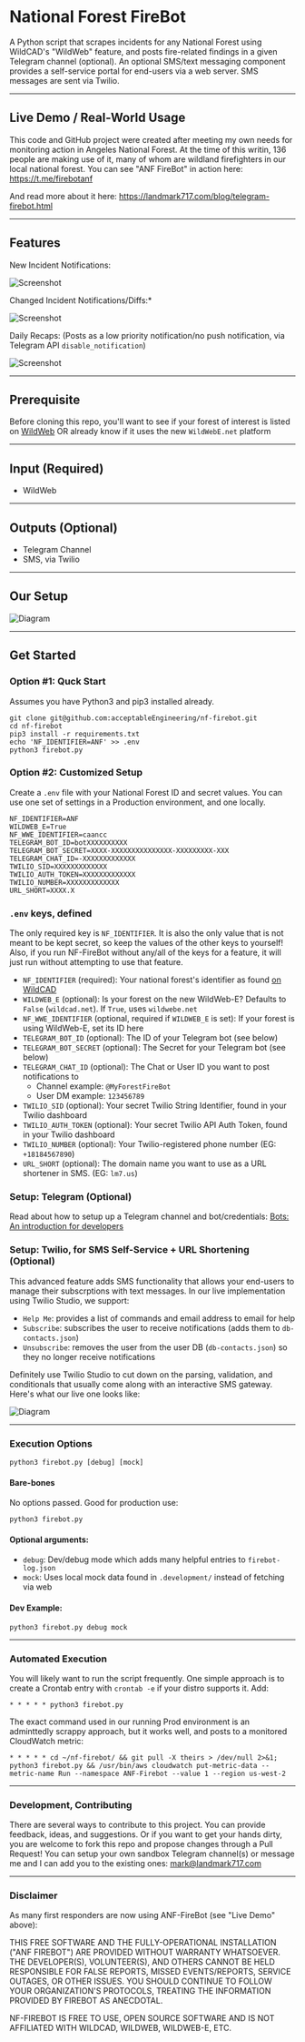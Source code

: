 # National Forest FireBot
A Python script that scrapes incidents for any National Forest using WildCAD's "WildWeb" feature, and posts fire-related findings in a given Telegram channel (optional). An optional SMS/text messaging component provides a self-service portal for end-users via a web server. SMS messages are sent via Twilio.

---

## Live Demo / Real-World Usage
This code and GitHub project were created after meeting my own needs for monitoring action in Angeles National Forest. At the time of this writin, 136 people are making use of it, many of whom are wildland firefighters in our local national forest. You can see "ANF FireBot" in action here:
https://t.me/firebotanf

And read more about it here:
https://landmark717.com/blog/telegram-firebot.html

---

## Features

New Incident Notifications:

![Screenshot](https://github.com/acceptableEngineering/nf-firebot/blob/main/.github/README-images/Telegram-Notif.png?raw=true)


Changed Incident Notifications/Diffs:*

![Screenshot](https://github.com/acceptableEngineering/nf-firebot/blob/main/.github/README-images/Telegram-Change-Notif.png?raw=true)


Daily Recaps:
(Posts as a low priority notification/no push notification, via Telegram API `disable_notification`)

![Screenshot](https://github.com/acceptableEngineering/nf-firebot/blob/main/.github/README-images/Telegram-Daily-Recap.png?raw=true)

---

## Prerequisite
Before cloning this repo, you'll want to see if your forest of interest is listed on [WildWeb](http://www.wildcad.net/WildCADWeb.asp) OR already know if it uses the new `WildWebE.net` platform

---

## Input (Required)
- WildWeb

---

## Outputs (Optional)
- Telegram Channel
- SMS, via Twilio

---

## Our Setup

![Diagram](https://github.com/acceptableEngineering/nf-firebot/blob/main/.github/README-images/FireBot-Diagram.png?raw=true)

---

## Get Started
### Option #1: Quck Start
Assumes you have Python3 and pip3 installed already.
```
git clone git@github.com:acceptableEngineering/nf-firebot.git
cd nf-firebot
pip3 install -r requirements.txt
echo 'NF_IDENTIFIER=ANF' >> .env
python3 firebot.py
```

### Option #2: Customized Setup
Create a `.env` file with your National Forest ID and secret values. You can use one set of settings in a Production environment, and one locally.
```
NF_IDENTIFIER=ANF
WILDWEB_E=True
NF_WWE_IDENTIFIER=caancc
TELEGRAM_BOT_ID=botXXXXXXXXXX
TELEGRAM_BOT_SECRET=XXXX-XXXXXXXXXXXXXXX-XXXXXXXXX-XXX
TELEGRAM_CHAT_ID=-XXXXXXXXXXXXX
TWILIO_SID=XXXXXXXXXXXXX
TWILIO_AUTH_TOKEN=XXXXXXXXXXXXX
TWILIO_NUMBER=XXXXXXXXXXXXX
URL_SHORT=XXXX.X
```

### `.env` keys, defined
The only required key is `NF_IDENTIFIER`. It is also the only value that is not meant to be kept secret, so keep the values of the other keys to yourself! Also, if you run NF-FireBot without any/all of the keys for a feature, it will just run without attempting to use that feature.
- `NF_IDENTIFIER` (required): Your national forest's identifier as found [on WildCAD](http://www.wildcad.net/WildCADWeb.asp)
- `WILDWEB_E` (optional): Is your forest on the new WildWeb-E? Defaults to `False` (`wildcad.net`). If `True`, uses `wildwebe.net`
- `NF_WWE_IDENTIFIER` (optional, required if `WILDWEB_E` is set): If your forest is using WildWeb-E, set its ID here
- `TELEGRAM_BOT_ID` (optional): The ID of your Telegram bot (see below)
- `TELEGRAM_BOT_SECRET` (optional): The Secret for your Telegram bot (see below)
- `TELEGRAM_CHAT_ID` (optional): The Chat or User ID you want to post notifications to
    - Channel example: `@MyForestFireBot`
    - User DM example: `123456789`
- `TWILIO_SID` (optional): Your secret Twilio String Identifier, found in your Twilio dashboard
- `TWILIO_AUTH_TOKEN` (optional): Your secret Twilio API Auth Token, found in your Twilio dashboard
- `TWILIO_NUMBER` (optional): Your Twilio-registered phone number (EG: `+18184567890`)
- `URL_SHORT` (optional): The domain name you want to use as a URL shortener in SMS. (EG: `lm7.us`)

### Setup: Telegram (Optional)
Read about how to setup up a Telegram channel and bot/credentials: [Bots: An introduction for developers](https://core.telegram.org/bots/#3-how-do-i-create-a-bot)

### Setup: Twilio, for SMS Self-Service + URL Shortening (Optional)
This advanced feature adds SMS functionality that allows your end-users to manage their subscrptions with text messages. In our live implementation using Twilio Studio, we support:
- `Help Me`: provides a list of commands and email address to email for help
- `Subscribe`: subscribes the user to receive notifications (adds them to `db-contacts.json`)
- `Unsubscribe`: removes the user from the user DB (`db-contacts.json`) so they no longer receive notifications

Definitely use Twilio Studio to cut down on the parsing, validation, and conditionals that usually come along with an interactive SMS gateway. Here's what our live one looks like:

![Diagram](https://github.com/acceptableEngineering/nf-firebot/blob/main/.github/README-images/Twilio-Studio.png?raw=true)

---

### Execution Options
```
python3 firebot.py [debug] [mock]
```

#### Bare-bones
No options passed. Good for production use:
```
python3 firebot.py
```

#### Optional arguments:
- `debug`: Dev/debug mode which adds many helpful entries to `firebot-log.json`
- `mock`: Uses local mock data found in `.development/` instead of fetching via web

#### Dev Example:
```
python3 firebot.py debug mock
```

---

### Automated Execution
You will likely want to run the script frequently. One simple approach is to create a Crontab entry with `crontab -e` if your distro supports it. Add:
```
* * * * * python3 firebot.py
```
The exact command used in our running Prod environment is an adminttedly scrappy approach, but it works well, and posts to a monitored CloudWatch metric:
```
* * * * * cd ~/nf-firebot/ && git pull -X theirs > /dev/null 2>&1; python3 firebot.py && /usr/bin/aws cloudwatch put-metric-data --metric-name Run --namespace ANF-Firebot --value 1 --region us-west-2
```

---

### Development, Contributing
There are several ways to contribute to this project. You can provide feedback, ideas, and suggestions. Or if you want to get your hands dirty, you are welcome to fork this repo and propose changes through a Pull Request! You can setup your own sandbox Telegram channel(s) or message me and I can add you to the existing ones: mark@landmark717.com

---

### Disclaimer
As many first responders are now using ANF-FireBot (see "Live Demo" above):

THIS FREE SOFTWARE AND THE FULLY-OPERATIONAL INSTALLATION ("ANF FIREBOT") ARE PROVIDED WITHOUT WARRANTY WHATSOEVER. THE DEVELOPER(S), VOLUNTEER(S), AND OTHERS CANNOT BE HELD RESPONSIBLE FOR FALSE REPORTS, MISSED EVENTS/REPORTS, SERVICE OUTAGES, OR OTHER ISSUES. YOU SHOULD CONTINUE TO FOLLOW YOUR ORGANIZATION'S PROTOCOLS, TREATING THE INFORMATION PROVIDED BY FIREBOT AS ANECDOTAL.

NF-FIREBOT IS FREE TO USE, OPEN SOURCE SOFTWARE AND IS NOT AFFILIATED WITH WILDCAD, WILDWEB, WILDWEB-E, ETC.
